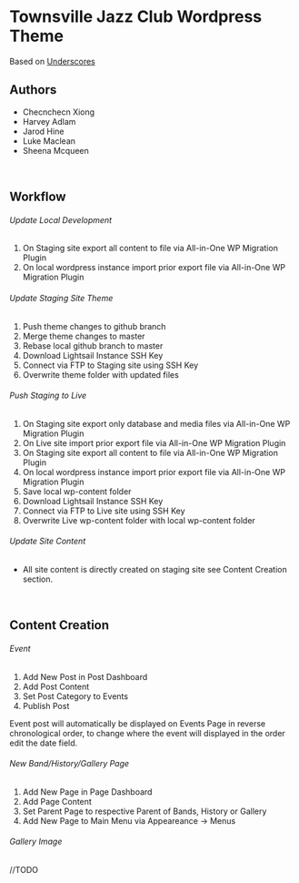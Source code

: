 # Townsville Jazz Club Wordpress Theme  
Based on [Underscores](https://underscores.me/)
<br/>

## Authors

- Checnchecn Xiong
- Harvey Adlam
- Jarod Hine
- Luke Maclean
- Sheena Mcqueen
<br/>

## Workflow
###### Update Local Development
1. On Staging site export all content to file via All-in-One WP Migration Plugin
2. On local wordpress instance import prior export file via All-in-One WP Migration Plugin

###### Update Staging Site Theme
1. Push theme changes to github branch
2. Merge theme changes to master
3. Rebase local github branch to master
4. Download Lightsail Instance SSH Key
5. Connect via FTP to Staging site using SSH Key
6. Overwrite theme folder with updated files

###### Push Staging to Live
1. On Staging site export only database and media files via All-in-One WP Migration Plugin
2. On Live site import prior export file via All-in-One WP Migration Plugin
3. On Staging site export all content to file via All-in-One WP Migration Plugin
4. On local wordpress instance import prior export file via All-in-One WP Migration Plugin
5. Save local wp-content folder
5. Download Lightsail Instance SSH Key
6. Connect via FTP to Live site using SSH Key
7. Overwrite Live wp-content folder with local wp-content folder

###### Update Site Content
- All site content is directly created on staging site see Content Creation section.

<br/>

## Content Creation
###### Event
1. Add New Post in Post Dashboard
2. Add Post Content
3. Set Post Category to Events
4. Publish Post

Event post will automatically be displayed on Events Page in reverse chronological order, to change where the event will displayed in the order edit the date field.

###### New Band/History/Gallery Page
1. Add New Page in Page Dashboard
2. Add Page Content
3. Set Parent Page to respective Parent of Bands, History or Gallery
4. Add New Page to Main Menu via Appeareance -> Menus

###### Gallery Image
//TODO
<br/>
